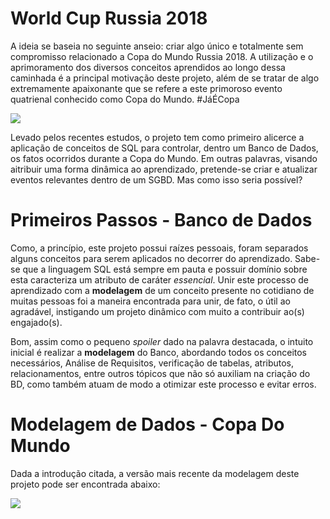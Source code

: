 # World Cup Russia 2018
A ideia se baseia no seguinte anseio: criar algo único e totalmente sem compromisso relacionado a Copa do Mundo Russia 2018. A utilização
e o aprimoramento dos diversos conceitos aprendidos ao longo dessa caminhada é a principal motivação deste projeto, além de se tratar de algo extremamente apaixonante que se refere a este primoroso evento quatrienal conhecido como Copa do Mundo. 
#JáÉCopa

<img src="https://www.bodog.net/wp-content/uploads/2018/01/statistics_copa_do_mundo-1.jpg"/>

Levado pelos recentes estudos, o projeto tem como primeiro alicerce a aplicação de conceitos de SQL para controlar, dentro um Banco de Dados, os fatos ocorridos durante a Copa do Mundo. Em outras palavras, visando aitribuir uma forma dinâmica ao aprendizado, pretende-se criar e atualizar eventos relevantes dentro de um SGBD. Mas como isso seria possível?


# Primeiros Passos - Banco de Dados
Como, a princípio, este projeto possui raízes pessoais, foram separados alguns conceitos para serem aplicados no decorrer do aprendizado. Sabe-se que a linguagem SQL está sempre em pauta e possuir domínio sobre esta caracteriza um atributo de caráter <i>essencial</i>. Unir este processo de aprendizado com a <b>modelagem</b> de um conceito presente no cotidiano de muitas pessoas foi a maneira encontrada para unir, de fato, o útil ao agradável, instigando um projeto dinâmico com muito a contribuir ao(s) engajado(s).

Bom, assim como o pequeno <i>spoiler</i> dado na palavra destacada, o intuito inicial é realizar a <b>modelagem</b> do Banco, abordando todos os conceitos necessários, Análise de Requisitos, verificação de tabelas, atributos, relacionamentos, entre outros tópicos que não só auxiliam na criação do BD, como também atuam de modo a otimizar este processo e evitar erros.

# Modelagem de Dados - Copa Do Mundo

Dada a introdução citada, a versão mais recente da modelagem deste projeto pode ser encontrada abaixo:

<img src="https://uploaddeimagens.com.br/imagens/worldcup_modelagem-jpg">
